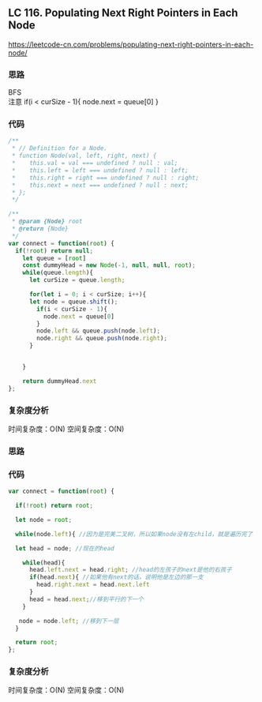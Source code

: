## LC 116. Populating Next Right Pointers in Each Node

https://leetcode-cn.com/problems/populating-next-right-pointers-in-each-node/

### 思路

BFS  
注意
if(i < curSize - 1){
node.next = queue[0]
}

### 代码

```JavaScript
/**
 * // Definition for a Node.
 * function Node(val, left, right, next) {
 *    this.val = val === undefined ? null : val;
 *    this.left = left === undefined ? null : left;
 *    this.right = right === undefined ? null : right;
 *    this.next = next === undefined ? null : next;
 * };
 */

/**
 * @param {Node} root
 * @return {Node}
 */
var connect = function(root) {
  if(!root) return null;
    let queue = [root]
    const dummyHead = new Node(-1, null, null, root);
    while(queue.length){
      let curSize = queue.length;

      for(let i = 0; i < curSize; i++){
      let node = queue.shift();
        if(i < curSize - 1){
          node.next = queue[0]
        }
        node.left && queue.push(node.left);
        node.right && queue.push(node.right);
      }


    }

    return dummyHead.next
};

```

### 复杂度分析

时间复杂度：O(N)
空间复杂度：O(N)

### 思路

### 代码

```JavaScript
var connect = function(root) {

  if(!root) return root;

  let node = root;

  while(node.left){ //因为是完美二叉树，所以如果node没有左child，就是遍历完了

  let head = node; //现在的head

    while(head){
      head.left.next = head.right; //head的左孩子的next是他的右孩子
      if(head.next){ //如果他有next的话，说明他是左边的那一支
        head.right.next = head.next.left
      }
      head = head.next;//移到平行的下一个
    }

   node = node.left; //移到下一层
  }

  return root;
};

```

### 复杂度分析

时间复杂度：O(N)
空间复杂度：O(N)
